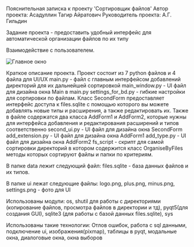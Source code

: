 Пояснительная записка к проекту 'Сортировщик файлов'
Автор проекта: Асадуллин Тагир Айратович
Руководитель проекта: А.Г. Гильдин

Задание проекта - предоставить удобный интерфейс для автоматической организации файлов по их типу

Взаимодействие с пользователем.



![Главное окно](https://i.postimg.cc/C5NHbpG7/main-ui1.png)

Краткое описание проекта.
Проект состоит из 7 python файлов и 4 файла для UI/UX
main.py - файл с главным интерфейсом добавлений директорий для их дальнейшей сортировкой
main_window.py - UI файл для дизайна окна Main в main.py
settings_for_bd.py - гибкие настройки для сортировки по файлам. Класс SecondForm предоставляет интерфейс доступа к files.sqlite с помощью которого вы можете добавлять новые типы и расширения, а также редактировать их.
Также в файле содержатся два класса AddForm1 и AddForm2, которые нужны для интерфейса добавления и редактирования расширений и типов соответственно
second_ui.py - UI файл для дизайна окна SecondForm 
add_extension.py - UI файл для дизайна окна AddForm1
add_type.py - UI файл для дизайна окна AddForm2
fs_script - скрипт для самой сортировки директорий в котором содержится класс OrganiseByFiles методы которых сортируют файлы и папки по критериям.

В папке data лежит следующий файл:
files.sqlite - база данных файлов и их типов.

В папке ui лежат следующие файлы:
logo.png, plus.png, minus.png, settings.png - фото для UI

Использованы модули: os, shutil для работы с директориями (копирование файлов, просмотра файлов в директории и тд), pyqt5(для создания GUI), sqlite3 (для работы с базой данных files.sqlite), sys

Использованы такие технологии: 
Отлов ошибок, работа c sql данными, подключение ui, изображения(pixmap), таблицы в pyqt, модальные окна, диалоговые окна, окна выборов
